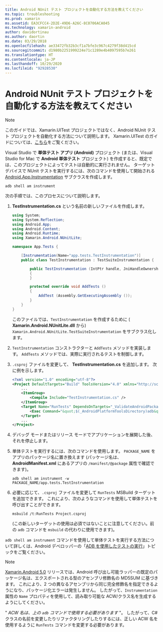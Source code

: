 ```yaml
---
title: Android NUnit テスト プロジェクトを自動化する方法を教えてください
ms.topic: troubleshooting
ms.prod: xamarin
ms.assetid: EA3CFCC4-2D2E-49D6-A26C-8C0706ACA045
ms.technology: xamarin-android
author: davidortinau
ms.author: daortin
ms.date: 03/29/2018
ms.openlocfilehash: ae33472fb32b3cf1a7bfe3c967c4279f38d415cd
ms.sourcegitcommit: d1980b2251999224e71c1289e4b4097595b7e261
ms.translationtype: HT
ms.contentlocale: ja-JP
ms.lasthandoff: 10/29/2020
ms.locfileid: "92928530"
---
```

# <a name="how-do-i-automate-an-android-nunit-test-project"></a>Android NUnit テスト プロジェクトを自動化する方法を教えてください

> [!NOTE]
> このガイドでは、Xamarin.UITest プロジェクトではなく、Android NUnit テスト プロジェクトを自動化する方法について説明します。 Xamarin.UITest のガイドについては、[こちら](/appcenter/test-cloud/preparing-for-upload/xamarin-android-uitest)をご覧ください。

Visual Studio で **単体テスト アプリ (Android)** プロジェクト (または、Visual Studio for Mac で **Android 単体テスト** プロジェクト) を作成すると、既定では、このプロジェクトによってテストは自動的に実行されません。
ターゲット デバイスで NUnit テストを実行するには、次のコマンドを使用して開始される [Android.App.Instrumentation](xref:Android.App.Instrumentation) サブクラスを作成します。

```shell
adb shell am instrument
```

次の手順では、このプロセスについて説明します。

1. **TestInstrumentation.cs** という名前の新しいファイルを作成します。

    ```cs
    using System;
    using System.Reflection;
    using Android.App;
    using Android.Content;
    using Android.Runtime;
    using Xamarin.Android.NUnitLite;

    namespace App.Tests {

        [Instrumentation(Name="app.tests.TestInstrumentation")]
        public class TestInstrumentation : TestSuiteInstrumentation {

            public TestInstrumentation (IntPtr handle, JniHandleOwnership transfer) : base (handle, transfer)
            {
            }

            protected override void AddTests ()
            {
                AddTest (Assembly.GetExecutingAssembly ());
            }
        }
    }
    ```

    このファイルでは、`TestInstrumentation` を作成するために ( **Xamarin.Android.NUnitLite.dll** から) `Xamarin.Android.NUnitLite.TestSuiteInstrumentation` をサブクラス化します。

2. `TestInstrumentation` コンストラクターと `AddTests` メソッドを実装します。 `AddTests` メソッドでは、実際に実行されるテストを制御します。

3. `.csproj` ファイルを変更して、 **TestInstrumentation.cs** を追加します。 次に例を示します。

    ```xml
    <?xml version="1.0" encoding="utf-8"?>
    <Project DefaultTargets="Build" ToolsVersion="4.0" xmlns="http://schemas.microsoft.com/developer/msbuild/2003">
        ...
        <ItemGroup>
            <Compile Include="TestInstrumentation.cs" />
        </ItemGroup>
        <Target Name="RunTests" DependsOnTargets="_ValidateAndroidPackageProperties">
            <Exec Command="&quot;$(_AndroidPlatformToolsDirectory)adb&quot; $(AdbTarget) $(AdbOptions) shell am instrument -w $(_AndroidPackage)/app.tests.TestInstrumentation" />
        </Target>
        ...
    </Project>
    ```

4. デバッグ モードまたはリリース モードでアプリケーションを展開した後、それを停止します。

5. 単体テストを実行するには、次のコマンドを使用します。 `PACKAGE_NAME` をアプリのパッケージ名に置き換えます (パッケージ名は、 **AndroidManifest.xml** にあるアプリの `/manifest/@package` 属性で確認できます)。

    ```shell
    adb shell am instrument -w PACKAGE_NAME/app.tests.TestInstrumentation
    ```

6. 必要に応じて、`.csproj` ファイルを変更して `RunTests` MSBuild ターゲットを追加できます。 これにより、次のようなコマンドを使用して単体テストを呼び出すことができます。

    ```shell
    msbuild /t:RunTests Project.csproj
    ```

    (この新しいターゲットの使用は必須ではないことに注意してください。前の `adb` コマンドを `msbuild` の代わりに使用できます)。

`adb shell am instrument` コマンドを使用して単体テストを実行する方法について詳しくは、Android デベロッパーの「[ADB を使用したテストの実行](https://developer.android.com/studio/test/command-line.html#RunTestsDevice)」トピックをご覧ください。

> [!NOTE]
> [Xamarin.Android 5.0](https://github.com/xamarin/release-notes-archive/blob/master/release-notes/android/xamarin.android_5/xamarin.android_5.1/index.md#Android_Callable_Wrapper_Naming) リリースでは、Android 呼び出し可能ラッパーの既定のパッケージ名は、エクスポートされる型のアセンブリ修飾名の MD5SUM に基づきます。 これにより、2 つの異なるアセンブリから同じ完全修飾名を指定できるようになり、パッケージ化エラーは発生しません。 したがって、`Instrumentation` 属性の `Name` プロパティを使用して、読み取り可能な ACW/クラス名を生成するようにしてください。

" _ACW 名は、上の `adb` コマンドで使用する必要があります_ "。
したがって、C# クラスの名前を変更したりリファクタリングしたりするには、正しい ACW 名を使用するように `RunTests` コマンドを変更する必要があります。
